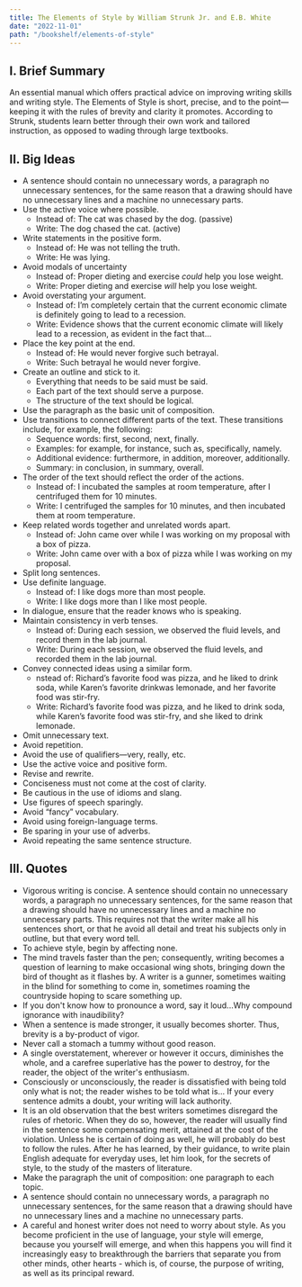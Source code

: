 ```yaml
---
title: The Elements of Style by William Strunk Jr. and E.B. White
date: "2022-11-01"
path: "/bookshelf/elements-of-style"
---
```


## I. Brief Summary
An essential manual which offers practical advice on improving writing skills and writing style. The Elements of Style is short, precise, and to the point—keeping it with the rules of brevity and clarity it promotes. According to Strunk, students learn better through their own work and tailored instruction, as opposed to wading through large textbooks. 

## II. Big Ideas
- A sentence should contain no unnecessary words, a paragraph no unnecessary sentences, for the same reason that a drawing should have no unnecessary lines and a machine no unnecessary parts.
- Use the active voice where possible. 
    - Instead of: The cat was chased by the dog. (passive)
    - Write: The dog chased the cat. (active)
- Write statements in the positive form.
    - Instead of: He was not telling the truth.
    - Write: He was lying.
- Avoid modals of uncertainty
    - Instead of: Proper dieting and exercise _could_ help you lose weight.
    - Write: Proper dieting and exercise _will_ help you lose weight.
- Avoid overstating your argument.
    - Instead of: I’m completely certain that the current economic climate is definitely going to lead to a recession.
    - Write: Evidence shows that the current economic climate will likely lead to a recession, as evident in the fact that…
- Place the key point at the end.
    - Instead of: He would never forgive such betrayal.
    - Write: Such betrayal he would never forgive.
- Create an outline and stick to it.
    - Everything that needs to be said must be said.
    - Each part of the text should serve a purpose.
    - The structure of the text should be logical.
- Use the paragraph as the basic unit of composition.
- Use transitions to connect different parts of the text. These transitions include, for example, the following:
    - Sequence words: first, second, next, finally.
    - Examples: for example, for instance, such as, specifically, namely.
    - Additional evidence: furthermore, in addition, moreover, additionally.
    - Summary: in conclusion, in summary, overall.
- The order of the text should reflect the order of the actions.
    - Instead of: I incubated the samples at room temperature, after I centrifuged them for 10 minutes.
    - Write: I centrifuged the samples for 10 minutes, and then incubated them at room temperature.
- Keep related words together and unrelated words apart.
    - Instead of: John came over while I was working on my proposal with a box of pizza.
    - Write: John came over with a box of pizza while I was working on my proposal.
- Split long sentences.
- Use definite language.
    - Instead of: I like dogs more than most people.
    - Write: I like dogs more than I like most people.
- In dialogue, ensure that the reader knows who is speaking.
- Maintain consistency in verb tenses.
    - Instead of: During each session, we observed the fluid levels, and record them in the lab journal.
    - Write: During each session, we observed the fluid levels, and recorded them in the lab journal.
- Convey connected ideas using a similar form.
    - nstead of: Richard’s favorite food was pizza, and he liked to drink soda, while Karen’s favorite drinkwas lemonade, and her favorite food was stir-fry.
    - Write: Richard’s favorite food was pizza, and he liked to drink soda, while Karen’s favorite food was stir-fry, and she liked to drink lemonade.
- Omit unnecessary text.
- Avoid repetition.
- Avoid the use of qualifiers—very, really, etc.
- Use the active voice and positive form.
- Revise and rewrite.
- Conciseness must not come at the cost of clarity.
- Be cautious in the use of idioms and slang.
- Use figures of speech sparingly.
- Avoid “fancy” vocabulary.
- Avoid using foreign-language terms.
- Be sparing in your use of adverbs.
- Avoid repeating the same sentence structure.

## III. Quotes
- Vigorous writing is concise. A sentence should contain no unnecessary words, a paragraph no unnecessary sentences, for the same reason that a drawing should have no unnecessary lines and a machine no unnecessary parts. This requires not that the writer make all his sentences short, or that he avoid all detail and treat his subjects only in outline, but that every word tell.
- To achieve style, begin by affecting none.
- The mind travels faster than the pen; consequently, writing becomes a question of learning to make occasional wing shots, bringing down the bird of thought as it flashes by. A writer is a gunner, sometimes waiting in the blind for something to come in, sometimes roaming the countryside hoping to scare something up.
- If you don't know how to pronounce a word, say it loud...Why compound ignorance with inaudibility?
- When a sentence is made stronger, it usually becomes shorter. Thus, brevity is a by-product of vigor.
- Never call a stomach a tummy without good reason.
- A single overstatement, wherever or however it occurs, diminishes the whole, and a carefree superlative has the power to destroy, for the reader, the object of the writer's enthusiasm.
- Consciously or unconsciously, the reader is dissatisfied with being told only what is not; the reader wishes to be told what is... If your every sentence admits a doubt, your writing will lack authority.
- It is an old observation that the best writers sometimes disregard the rules of rhetoric. When they do so, however, the reader will usually find in the sentence some compensating merit, attained at the cost of the violation. Unless he is certain of doing as well, he will probably do best to follow the rules. After he has learned, by their guidance, to write plain English adequate for everyday uses, let him look, for the secrets of style, to the study of the masters of literature.
- Make the paragraph the unit of composition: one paragraph to each topic.
- A sentence should contain no unnecessary words, a paragraph no unnecessary sentences, for the same reason that a drawing should have no unnecessary lines and a machine no unnecessary parts.
- A careful and honest writer does not need to worry about style. As you become proficient in the use of language, your style will emerge, because you yourself will emerge, and when this happens you will find it increasingly easy to breakthrough the barriers that separate you from other minds, other hearts - which is, of course, the purpose of writing, as well as its principal reward.